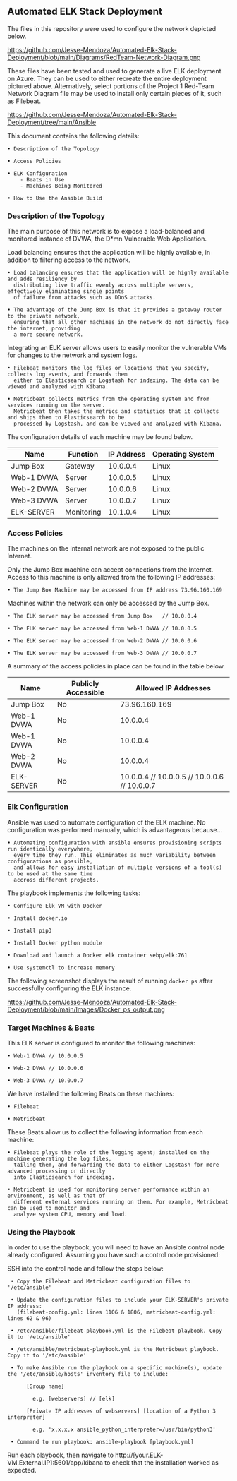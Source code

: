 ## Automated ELK Stack Deployment

The files in this repository were used to configure the network depicted below.

https://github.com/Jesse-Mendoza/Automated-Elk-Stack-Deployment/blob/main/Diagrams/RedTeam-Network-Diagram.png

These files have been tested and used to generate a live ELK deployment on Azure. They can be used to either recreate the entire deployment pictured above. Alternatively, select portions of the Project 1 Red-Team Network Diagram file may be used to install only certain pieces of it, such as Filebeat.

https://github.com/Jesse-Mendoza/Automated-Elk-Stack-Deployment/tree/main/Ansible

This document contains the following details:

    • Description of the Topology
    
    • Access Policies
    
    • ELK Configuration
        - Beats in Use
        - Machines Being Monitored
    
    • How to Use the Ansible Build


### Description of the Topology

The main purpose of this network is to expose a load-balanced and monitored instance of DVWA, the D*mn Vulnerable Web Application.

Load balancing ensures that the application will be highly available, in addition to filtering access to the network.

    • Load balancing ensures that the application will be highly available and adds resiliency by
      distributing live traffic evenly across multiple servers, effectively eliminating single points
      of failure from attacks such as DDoS attacks.

    • The advantage of the Jump Box is that it provides a gateway router to the private network,
      ensuring that all other machines in the network do not directly face the internet, providing
      a more secure network.
          
          
Integrating an ELK server allows users to easily monitor the vulnerable VMs for changes to the network and system logs.

    • Filebeat monitors the log files or locations that you specify, collects log events, and forwards them
      either to Elasticsearch or Logstash for indexing. The data can be viewed and analyzed with Kibana.

    • Metricbeat collects metrics from the operating system and from services running on the server.
      Metricbeat then takes the metrics and statistics that it collects and ships them to Elasticsearch to be
      processed by Logstash, and can be viewed and analyzed with Kibana.


The configuration details of each machine may be found below.

| Name       |    Function    | IP Address | Operating System |
|------------|----------------|------------|------------------|
| Jump Box   | Gateway        | 10.0.0.4   | Linux            |
| Web-1 DVWA | Server         | 10.0.0.5   | Linux            |
| Web-2 DVWA | Server         | 10.0.0.6   | Linux            |
| Web-3 DVWA | Server         | 10.0.0.7   | Linux            |
| ELK-SERVER | Monitoring     | 10.1.0.4   | Linux            |


### Access Policies

The machines on the internal network are not exposed to the public Internet. 

Only the Jump Box machine can accept connections from the Internet. Access to this machine is only allowed from the following IP addresses:

  
    • The Jump Box Machine may be accessed from IP address 73.96.160.169 


Machines within the network can only be accessed by the Jump Box.

    • The ELK server may be accessed from Jump Box   // 10.0.0.4
    
    • The ELK server may be accessed from Web-1 DVWA // 10.0.0.5    
    
    • The ELK server may be accessed from Web-2 DVWA // 10.0.0.6  
    
    • The ELK server may be accessed from Web-3 DVWA // 10.0.0.7  


A summary of the access policies in place can be found in the table below.

| Name       | Publicly Accessible |              Allowed IP Addresses            |
|------------|---------------------|----------------------------------------------|
| Jump Box   | No                  | 73.96.160.169                                |
| Web-1 DVWA | No                  | 10.0.0.4                                     |
| Web-1 DVWA | No                  | 10.0.0.4                                     |
| Web-2 DVWA | No                  | 10.0.0.4                                     |
| ELK-SERVER | No                  | 10.0.0.4 // 10.0.0.5 // 10.0.0.6 // 10.0.0.7 |

### Elk Configuration

Ansible was used to automate configuration of the ELK machine. No configuration was performed manually, which is advantageous because...

    • Automating configuration with ansible ensures provisioning scripts run identically everywhere,
      every time they run. This eliminates as much variability between configurations as possible,
      and allows for easy installation of multiple versions of a tool(s) to be used at the same time
      accross different projects.

The playbook implements the following tasks:

    • Configure Elk VM with Docker
    
    • Install docker.io
    
    • Install pip3
    
    • Install Docker python module
    
    • Download and launch a Docker elk container sebp/elk:761
    
    • Use systemctl to increase memory
    

The following screenshot displays the result of running `docker ps` after successfully configuring the ELK instance.

https://github.com/Jesse-Mendoza/Automated-Elk-Stack-Deployment/blob/main/Images/Docker_ps_output.png

### Target Machines & Beats
This ELK server is configured to monitor the following machines:
       
    • Web-1 DVWA // 10.0.0.5 
    
    • Web-2 DVWA // 10.0.0.6
    
    • Web-3 DVWA // 10.0.0.7

We have installed the following Beats on these machines:
    
    • Filebeat  
    
    • Metricbeat

These Beats allow us to collect the following information from each machine:

    • Filebeat plays the role of the logging agent; installed on the machine generating the log files,
      tailing them, and forwarding the data to either Logstash for more advanced processing or directly
      into Elasticsearch for indexing.
      
    • Metricbeat is used for monitoring server performance within an environment, as well as that of
      different external services running on them. For example, Metricbeat can be used to monitor and
      analyze system CPU, memory and load.

### Using the Playbook
In order to use the playbook, you will need to have an Ansible control node already configured. Assuming you have such a control node provisioned: 

SSH into the control node and follow the steps below:

     • Copy the Filebeat and Metricbeat configuration files to '/etc/ansible'
     
     • Update the configuration files to include your ELK-SERVER's private IP address: 
       (filebeat-config.yml: lines 1106 & 1806, metricbeat-config.yml: lines 62 & 96)

     • /etc/ansible/filebeat-playbook.yml is the Filebeat playbook. Copy it to '/etc/ansible'

     • /etc/ansible/metricbeat-playbook.yml is the Metricbeat playbook. Copy it to '/etc/ansible'

     • To make Ansible run the playbook on a specific machine(s), update the '/etc/ansible/hosts' inventory file to include: 

          [Group name]
          
            e.g. [webservers] // [elk]

          [Private IP addresses of webservers] [location of a Python 3 interpreter]
          
            e.g. 'x.x.x.x ansible_python_interpreter=/usr/bin/python3'
            
     • Command to run playbook: ansible-playbook [playbook.yml] 

Run each playbook, then navigate to http://[your.ELK-VM.External.IP]:5601/app/kibana to check that the installation worked as expected.

